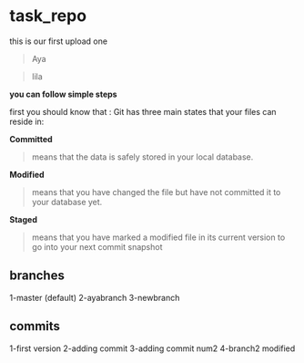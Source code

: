 # task_repo
this is our first upload one 

>Aya

>lila


**you can follow simple steps**

first you should know that : Git has three main states that your files can reside in:

**Committed**

> means that the data is safely stored in your local
database.

**Modified**

>means that you have changed the file but have not
committed it to your database yet.

**Staged**
>means that you have marked a modified file in its current
version to go into your next commit snapshot


branches
---------------
1-master (default)
2-ayabranch
3-newbranch


commits
---------------

1-first version
2-adding commit
3-adding commit num2
4-branch2 modified

